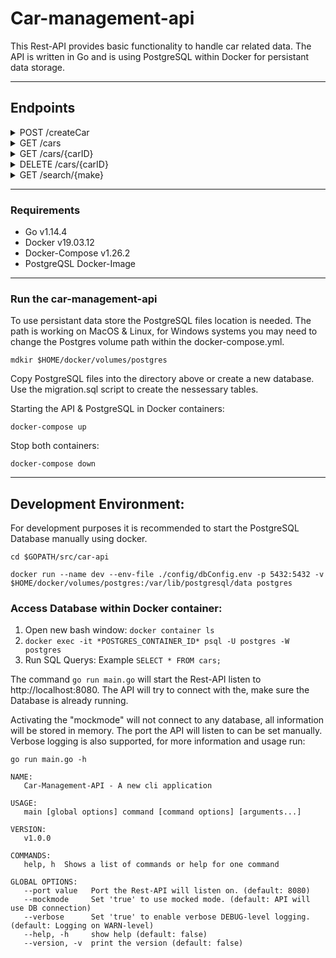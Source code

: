 # Car-management-api
This Rest-API provides basic functionality to handle car related data. The API is written in Go and is using PostgreSQL within Docker for persistant data storage.

---

## Endpoints
<details><summary>POST /createCar</summary>
<p>

#### Description:
Creates new car.

#### Parameters:
Content-Type: **application/json**
body *required

##### Model:
```json
{
    "model" : "string",
    "make": "string",
    "variant": "string"
}
```

##### Example Body:
```json
{
    "model" : "A45",
    "make": "Mercedes",
    "variant": "AMG"
}
```

##### Example Response Body:
```json
{
	"ID" : "0e03dda8-2c9a-4b19-958d-a96382587aee",  
    "model" : "A45",
    "make": "Mercedes",
    "variant": "AMG"
}
```
##### Responses:
- 200 OK
- 400 Bad Request
</p>
</details>




<details><summary>GET /cars</summary>
<p>

#### Description:
List all cars.

#### Parameters:
Content-Type: **application/json**

##### Example Response Body:
```json
[{
	"ID" : "0e03dda8-2c9a-4b19-958d-a96382587aee",  
    "model" : "A45",
    "make": "Mercedes",
    "variant": "AMG"
}
{
	"ID" : "63581320-83c4-4cdf-bee0-407b3579cb71",  
    "model" : "Model S",
    "make": "Tesla",
    "variant": "Sport"
}]
```
##### Responses:
- 200 OK
</p>
</details>




<details><summary>GET /cars/{carID}</summary>
<p>

#### Description:
Return one specific car.

#### Parameters:
Content-Type: **application/json**
path: {carID} *required
Note: carID has to be [RFC4122](https://tools.ietf.org/html/rfc4122) compliant.

##### Example Request:

`curl --location --request GET 'http://localhost:8080/cars/8ac3fc27-26a2-4fab-95d7-b6add7dcbfbf'`
##### Example Response:
```json
{
	"ID" : "63581320-83c4-4cdf-bee0-407b3579cb71",  
    "model" : "Model S",
    "make": "Tesla",
    "variant": "Sport"
}
```
##### Responses:
- 200 OK
- 400 Bad Request
- 404 Not Found
</p>
</details>




<details><summary>DELETE /cars/{carID}</summary>
<p>

#### Description:
Delete one specific car.

#### Parameters:
Content-Type: **application/json**
path: {carID} *required
Note: carID has to be [RFC4122](https://tools.ietf.org/html/rfc4122) compliant.

##### Example Request:

`curl --location --request DELETE 'http://localhost:8080/cars/8ac3fc27-26a2-4fab-95d7-b6add7dcbfbf'`

##### Responses:
- 204 No Content
- 400 Bad Request
- 404 Not Found
</p>
</details>




<details><summary>GET /search/{make}</summary>
<p>

#### Description:
Return all cars matching the given make.

#### Parameters:
Content-Type: **application/json**
path: {make} *required

##### Example Response Body:
```json
[{
	"ID" : "0e03dda8-2c9a-4b19-958d-a96382587aee",  
    "model" : "A45",
    "make": "Mercedes",
    "variant": "AMG"
}
{
	"ID" : "63581320-83c4-4cdf-bee0-407b3579cb71",  
    "model" : "B-Class",
    "make": "Mercedes",
    "variant": "Comfort"
}]
```
##### Responses:
- 200 OK
</p>
</details>

---
### Requirements
- Go v1.14.4
- Docker v19.03.12
- Docker-Compose v1.26.2
- PostgreQSL Docker-Image

---

### Run the car-management-api
To use persistant data store the PostgreSQL files location is needed. The path is working on MacOS & Linux, for Windows systems you may need to change the Postgres volume path within the docker-compose.yml. 

```
mdkir $HOME/docker/volumes/postgres
```

Copy PostgreSQL files into the directory above or create a new database. Use the migration.sql script to create the nessessary tables. 

Starting the API & PostgreSQL in Docker containers:
```
docker-compose up
```

Stop both containers:
```
docker-compose down
```

---

## Development Environment: 
For development purposes it is recommended to start the PostgreSQL Database manually using docker.

```
cd $GOPATH/src/car-api

docker run --name dev --env-file ./config/dbConfig.env -p 5432:5432 -v $HOME/docker/volumes/postgres:/var/lib/postgresql/data postgres 
```


### Access Database within Docker container: 
1. Open new bash window: `docker container ls`
2. `docker exec -it *POSTGRES_CONTAINER_ID* psql -U postgres -W postgres`
3. Run SQL Querys: Example `SELECT * FROM cars;`


The command `go run main.go` will start the Rest-API listen to http://localhost:8080. The API will try to connect with the, make sure the Database is already running.

Activating the "mockmode" will not connect to any database, all information will be stored in memory. The port the API will listen to can be set manually. Verbose logging is also supported, for more information and usage run:

 `go run main.go -h`

```
NAME:
   Car-Management-API - A new cli application

USAGE:
   main [global options] command [command options] [arguments...]

VERSION:
   v1.0.0

COMMANDS:
   help, h  Shows a list of commands or help for one command

GLOBAL OPTIONS:
   --port value   Port the Rest-API will listen on. (default: 8080)
   --mockmode     Set 'true' to use mocked mode. (default: API will use DB connection)
   --verbose      Set 'true' to enable verbose DEBUG-level logging. (default: Logging on WARN-level)
   --help, -h     show help (default: false)
   --version, -v  print the version (default: false)
 ```